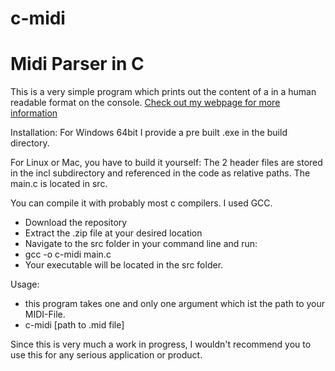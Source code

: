 # c-midi

# Midi Parser in C

This is a very simple program which prints out the content of a in a human readable format on the console.
[Check out my webpage for more information](https://www.cma5.de/#projects)

Installation: For Windows 64bit I provide a pre built .exe in the build directory.

For Linux or Mac, you have to build it yourself:
The 2 header files are stored in the incl subdirectory and referenced in the code as relative paths.
The main.c is located in src.

You can compile it with probably most c compilers.
I used GCC. 

- Download the repository
- Extract the .zip file at your desired location
- Navigate to the src folder in your command line and run:
- gcc -o c-midi main.c
- Your executable will be located in the src folder.

Usage:

- this program takes one and only one argument which ist the path to your MIDI-File.
- c-midi [path to .mid file]

Since this is very much a work in progress, I wouldn't recommend you to use this for any serious application or product.
